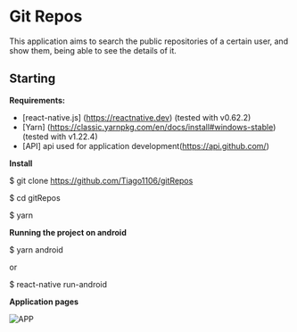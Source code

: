 # Git Repos

This application aims to search the public repositories of a certain user, and show them, being able to see the details of it.

## Starting

**Requirements:**

- [react-native.js] (https://reactnative.dev) (tested with v0.62.2)
- [Yarn] (https://classic.yarnpkg.com/en/docs/install#windows-stable) (tested with v1.22.4)
- [API] api used for application development(https://api.github.com/)

**Install**

$ git clone https://github.com/Tiago1106/gitRepos

$ cd gitRepos

$ yarn

**Running the project on android**

$ yarn android

or

$ react-native run-android


**Application pages**

![APP](https://github.com/Tiago1106/gitRepos/tree/master/src/assets/photo_app.png)